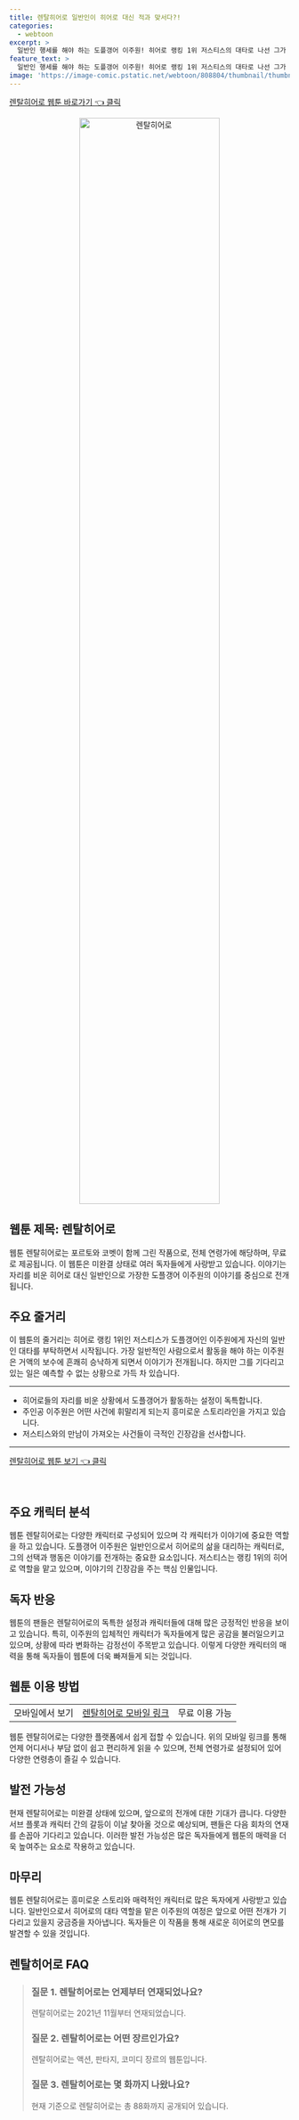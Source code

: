 ```yaml
---
title: 렌탈히어로 일반인이 히어로 대신 적과 맞서다?!
categories:
  - webtoon
excerpt: >
  일반인 행세를 해야 하는 도플갱어 이주원! 히어로 랭킹 1위 저스티스의 대타로 나선 그가 목격한 충격적인 비밀은? 과연 이주원의 운명은 어떻게 바뀔까? 클릭하면 숨겨진 이야기가 펼쳐집니다!
feature_text: >
  일반인 행세를 해야 하는 도플갱어 이주원! 히어로 랭킹 1위 저스티스의 대타로 나선 그가 목격한 충격적인 비밀은? 과연 이주원의 운명은 어떻게 바뀔까? 클릭하면 숨겨진 이야기가 펼쳐집니다!
image: 'https://image-comic.pstatic.net/webtoon/808804/thumbnail/thumbnail_IMAG21_086fffd5-1f67-4881-919c-e5b2a0732ae8.jpg'
---
```


<p><a class="modoo-button" href="https://comic.naver.com/webtoon/list?titleId=808804" rel="nofollow noopener">렌탈히어로 웹툰 바로가기 👈 클릭</a></p>
<figure class="image" style="width: 50%; height: 50%; text-align: center; margin: auto;"><img alt="렌탈히어로" src="https://image-comic.pstatic.net/webtoon/808804/thumbnail/thumbnail_IMAG21_086fffd5-1f67-4881-919c-e5b2a0732ae8.jpg" style="width: 100%; height: 100%; object-fit: cover;"/></figure>
<h2 id="웹툰_소개">웹툰 제목: 렌탈히어로</h2>
<p>웹툰 렌탈히어로는 포르토와 코벳이 함께 그린 작품으로, 전체 연령가에 해당하며, 무료로 제공됩니다. 이 웹툰은 미완결 상태로 여러 독자들에게 사랑받고 있습니다. 이야기는 자리를 비운 히어로 대신 일반인으로 가장한 도플갱어 이주원의 이야기를 중심으로 전개됩니다.</p>
<h2 id="주요_줄거리">주요 줄거리</h2>
<p>이 웹툰의 줄거리는 히어로 랭킹 1위인 저스티스가 도플갱어인 이주원에게 자신의 일반인 대타를 부탁하면서 시작됩니다. 가장 일반적인 사람으로서 활동을 해야 하는 이주원은 거액의 보수에 흔쾌히 승낙하게 되면서 이야기가 전개됩니다. 하지만 그를 기다리고 있는 일은 예측할 수 없는 상황으로 가득 차 있습니다.</p>
<hr/>
<ul>
<li>히어로들의 자리를 비운 상황에서 도플갱어가 활동하는 설정이 독특합니다.</li>
<li>주인공 이주원은 어떤 사건에 휘말리게 되는지 흥미로운 스토리라인을 가지고 있습니다.</li>
<li>저스티스와의 만남이 가져오는 사건들이 극적인 긴장감을 선사합니다.</li>
</ul>
<hr/>
<p><a class="modoo-button" href="https://m.comic.naver.com/webtoon/list?titleId=808804" rel="nofollow noopener">렌탈히어로 웹툰 보기 👈 클릭</a></p><br/>
<h2 id="캐릭터_analysis">주요 캐릭터 분석</h2>
<p>웹툰 렌탈히어로는 다양한 캐릭터로 구성되어 있으며 각 캐릭터가 이야기에 중요한 역할을 하고 있습니다. 도플갱어 이주원은 일반인으로서 히어로의 삶을 대리하는 캐릭터로, 그의 선택과 행동은 이야기를 전개하는 중요한 요소입니다. 저스티스는 랭킹 1위의 히어로 역할을 맡고 있으며, 이야기의 긴장감을 주는 핵심 인물입니다.</p>
<h2 id="독자_반응">독자 반응</h2>
<p>웹툰의 팬들은 렌탈히어로의 독특한 설정과 캐릭터들에 대해 많은 긍정적인 반응을 보이고 있습니다. 특히, 이주원의 입체적인 캐릭터가 독자들에게 많은 공감을 불러일으키고 있으며, 상황에 따라 변화하는 감정선이 주목받고 있습니다. 이렇게 다양한 캐릭터의 매력을 통해 독자들이 웹툰에 더욱 빠져들게 되는 것입니다.</p>
<h2 id="웹툰_이용_방법">웹툰 이용 방법</h2>
<table>
<tr>
<td>모바일에서 보기</td>
<td><a href="https://m.comic.naver.com/webtoon/list?titleId=808804">렌탈히어로 모바일 링크</a></td>
<td>무료 이용 가능</td>
</tr>
</table>
<p>웹툰 렌탈히어로는 다양한 플랫폼에서 쉽게 접할 수 있습니다. 위의 모바일 링크를 통해 언제 어디서나 부담 없이 쉽고 편리하게 읽을 수 있으며, 전체 연령가로 설정되어 있어 다양한 연령층이 즐길 수 있습니다.</p>
<h2 id="발전_가능성">발전 가능성</h2>
<p>현재 렌탈히어로는 미완결 상태에 있으며, 앞으로의 전개에 대한 기대가 큽니다. 다양한 서브 플롯과 캐릭터 간의 갈등이 이날 찾아올 것으로 예상되며, 팬들은 다음 회차의 연재를 손꼽아 기다리고 있습니다. 이러한 발전 가능성은 많은 독자들에게 웹툰의 매력을 더욱 높여주는 요소로 작용하고 있습니다.</p>
<h2 id="마무리">마무리</h2>
<p>웹툰 렌탈히어로는 흥미로운 스토리와 매력적인 캐릭터로 많은 독자에게 사랑받고 있습니다. 일반인으로서 히어로의 대타 역할을 맡은 이주원의 여정은 앞으로 어떤 전개가 기다리고 있을지 궁금증을 자아냅니다. 독자들은 이 작품을 통해 새로운 히어로의 면모를 발견할 수 있을 것입니다.</p>
<h2 id=렌탈히어로_FAQ>렌탈히어로 FAQ</h2>
<div itemscope="" itemtype="https://schema.org/FAQPage">
<blockquote>
<div itemscope="" itemprop="mainEntity" itemtype="https://schema.org/Question">
<h3 id="질문_1" itemprop="name">질문 1. 렌탈히어로는 언제부터 연재되었나요?</h3>
<div itemscope="" itemprop="acceptedAnswer" itemtype="https://schema.org/Answer">
<span itemprop="text">
<p>렌탈히어로는 2021년 11월부터 연재되었습니다.</p>
</span>
</div>
</div>
<div itemscope="" itemprop="mainEntity" itemtype="https://schema.org/Question">
<h3 id="질문_2" itemprop="name">질문 2. 렌탈히어로는 어떤 장르인가요?</h3>
<div itemscope="" itemprop="acceptedAnswer" itemtype="https://schema.org/Answer">
<span itemprop="text">
<p>렌탈히어로는 액션, 판타지, 코미디 장르의 웹툰입니다.</p>
</span>
</div>
</div>
<div itemscope="" itemprop="mainEntity" itemtype="https://schema.org/Question">
<h3 id="질문_3" itemprop="name">질문 3. 렌탈히어로는 몇 화까지 나왔나요?</h3>
<div itemscope="" itemprop="acceptedAnswer" itemtype="https://schema.org/Answer">
<span itemprop="text">
<p>현재 기준으로 렌탈히어로는 총 88화까지 공개되어 있습니다.</p>
</span>
</div>
</div>
</blockquote>
</div>


